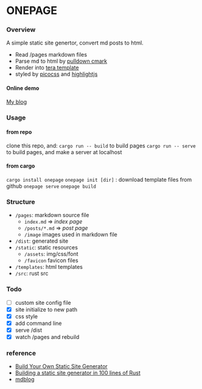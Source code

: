 # ONEPAGE

### Overview

A simple static site genertor, convert md posts to html.

- Read /pages markdown files
- Parse md to html by [pulldown cmark](https://docs.rs/pulldown-cmark/latest/pulldown_cmark/)
- Render into [tera template](https://github.com/Keats/tera)
- styled by [picocss](https://picocss.com/) and [highlightjs](https://highlightjs.org/)

#### Online demo

[My blog](https://blog.nexts.top)

### Usage

#### from repo

clone this repo, and:
`cargo run -- build` to build pages
`cargo run -- serve` to build pages, and make a server at localhost

#### from cargo

`cargo install onepage`
`onepage init [dir]` : download template files from github
`onepage serve`
`onepage build`

### Structure

- `/pages`: markdown source file
  - `index.md` => _index page_
  - `/posts/*.md` => _post page_
  - `/image` images used in markdown file
- `/dist`: generated site
- `/static`: static resources
  - `/assets`: img/css/font
  - `/favicon` favicon files
- `/templates`: html templates
- `/src`: rust src

### Todo

- [ ] custom site config file
- [x] site initialize to new path
- [x] css style
- [x] add command line
- [x] serve /dist
- [x] watch /pages and rebuild

### reference

- [Build Your Own Static Site Generator](https://blog.hamaluik.ca/posts/build-your-own-static-site-generator/)
- [Building a static site generator in 100 lines of Rust](https://kerkour.com/rust-static-site-generator)
- [mdblog](https://github.com/FuGangqiang/mdblog.rs)
